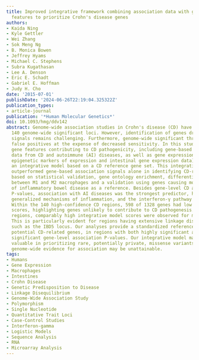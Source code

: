 ```yaml
---
title: Improved integrative framework combining association data with gene expression
  features to prioritize Crohn's disease genes
authors:
- Kaida Ning
- Kyle Gettler
- Wei Zhang
- Sok Meng Ng
- B. Monica Bowen
- Jeffrey Hyams
- Michael C. Stephens
- Subra Kugathasan
- Lee A. Denson
- Eric E. Schadt
- Gabriel E. Hoffman
- Judy H. Cho
date: '2015-07-01'
publishDate: '2024-06-26T22:19:04.325322Z'
publication_types:
- article-journal
publication: '*Human Molecular Genetics*'
doi: 10.1093/hmg/ddv142
abstract: Genome-wide association studies in Crohn's disease (CD) have identified
  140 genome-wide significant loci. However, identification of genes driving association
  signals remains challenging. Furthermore, genome-wide significant thresholds limit
  false positives at the expense of decreased sensitivity. In this study, we explored
  gene features contributing to CD pathogenicity, including gene-based association
  data from CD and autoimmune (AI) diseases, as well as gene expression features (eQTLs,
  epigenetic markers of expression and intestinal gene expression data). We developed
  an integrative model based on a CD reference gene set. This integrative approach
  outperformed gene-based association signals alone in identifying CD-related genes
  based on statistical validation, gene ontology enrichment, differential expression
  between M1 and M2 macrophages and a validation using genes causing monogenic forms
  of inflammatory bowel disease as a reference. Besides gene-level CD association
  P-values, association with AI diseases was the strongest predictor, highlighting
  generalized mechanisms of inflammation, and the interferon-γ pathway particularly.
  Within the 140 high-confidence CD regions, 598 of 1328 genes had low prioritization
  scores, highlighting genes unlikely to contribute to CD pathogenesis. For select
  regions, comparably high integrative model scores were observed for multiple genes.
  This is particularly evident for regions having extensive linkage disequilibrium
  such as the IBD5 locus. Our analyses provide a standardized reference for prioritizing
  potential CD-related genes, in regions with both highly significant and nominally
  significant gene-level association P-values. Our integrative model may be particularly
  valuable in prioritizing rare, potentially private, missense variants for which
  genome-wide evidence for association may be unattainable.
tags:
- Humans
- Gene Expression
- Macrophages
- Intestines
- Crohn Disease
- Genetic Predisposition to Disease
- Linkage Disequilibrium
- Genome-Wide Association Study
- Polymorphism
- Single Nucleotide
- Quantitative Trait Loci
- Case-Control Studies
- Interferon-gamma
- Logistic Models
- Sequence Analysis
- RNA
- Microarray Analysis
---
```

